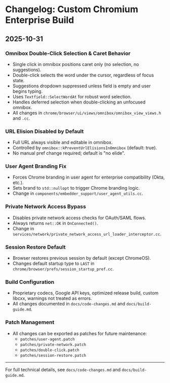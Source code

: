 # Changelog: Custom Chromium Enterprise Build

## 2025-10-31

### Omnibox Double-Click Selection & Caret Behavior
- Single click in omnibox positions caret only (no selection, no suggestions).
- Double-click selects the word under the cursor, regardless of focus state.
- Suggestions dropdown suppressed unless field is empty and user begins typing.
- Uses `Textfield::SelectWordAt` for robust word selection.
- Handles deferred selection when double-clicking an unfocused omnibox.
- All changes in `chrome/browser/ui/views/omnibox/omnibox_view_views.h` and `.cc`.

### URL Elision Disabled by Default
- Full URL always visible and editable in omnibox.
- Controlled by `omnibox::kPreventUrlElisionsInOmnibox` (default: true).
- No manual pref change required; default is "no elide".

### User Agent Branding Fix
- Forces Chrome branding in user agent for enterprise compatibility (Okta, etc.).
- Sets brand to `std::nullopt` to trigger Chrome branding logic.
- Change in `components/embedder_support/user_agent_utils.cc`.

### Private Network Access Bypass
- Disables private network access checks for OAuth/SAML flows.
- Always returns `net::OK` in `OnConnected()`.
- Change in `services/network/private_network_access_url_loader_interceptor.cc`.

### Session Restore Default
- Browser restores previous session by default (except ChromeOS).
- Changes default startup type to `LAST` in `chrome/browser/prefs/session_startup_pref.cc`.

### Build Configuration
- Proprietary codecs, Google API keys, optimized release build, custom libcxx, warnings not treated as errors.
- All changes documented in `docs/code-changes.md` and `docs/build-guide.md`.

### Patch Management
- All changes can be exported as patches for future maintenance:
  - `patches/user-agent.patch`
  - `patches/private-network.patch`
  - `patches/double-click.patch`
  - `patches/session-restore.patch`

---

For full technical details, see `docs/code-changes.md` and `docs/build-guide.md`.
